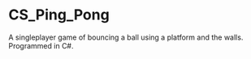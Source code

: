 # CS_Ping_Pong
A singleplayer game of bouncing a ball using a platform and the walls. Programmed in C#.
